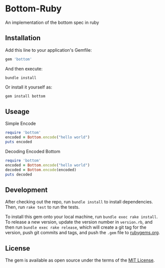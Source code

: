 # Bottom-Ruby

An implementation of the bottom spec in ruby

## Installation

Add this line to your application's Gemfile:

```ruby
gem 'bottom'
```

And then execute:

```shell
bundle install
```

Or install it yourself as:

```sh
gem install bottom
```

## Useage

Simple Encode

```ruby
require 'bottom'
encoded = Bottom.encode("hello world")
puts encoded
```

Decoding Encoded Bottom

```ruby
require 'bottom'
encoded = Bottom.encode("hello world")
decoded = Bottom.encode(encoded)
puts decoded
```

## Development

After checking out the repo, run `bundle install` to install dependencies. Then, run `rake test` to run the tests.

To install this gem onto your local machine, run `bundle exec rake install`. To release a new version, update the version number in `version.rb`, and then run `bundle exec rake release`, which will create a git tag for the version, push git commits and tags, and push the `.gem` file to [rubygems.org](https://rubygems.org).

## License

The gem is available as open source under the terms of the [MIT License](https://opensource.org/licenses/MIT).
